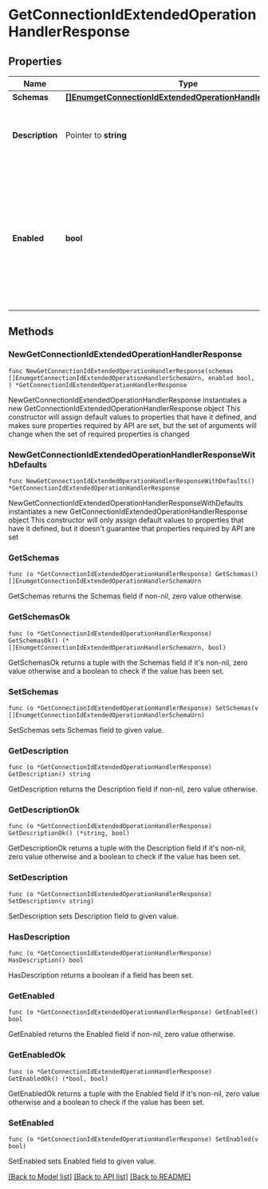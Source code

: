 # GetConnectionIdExtendedOperationHandlerResponse

## Properties

Name | Type | Description | Notes
------------ | ------------- | ------------- | -------------
**Schemas** | [**[]EnumgetConnectionIdExtendedOperationHandlerSchemaUrn**](EnumgetConnectionIdExtendedOperationHandlerSchemaUrn.md) |  | 
**Description** | Pointer to **string** | A description for this Extended Operation Handler | [optional] 
**Enabled** | **bool** | Indicates whether the Extended Operation Handler is enabled (that is, whether the types of extended operations are allowed in the server). | 

## Methods

### NewGetConnectionIdExtendedOperationHandlerResponse

`func NewGetConnectionIdExtendedOperationHandlerResponse(schemas []EnumgetConnectionIdExtendedOperationHandlerSchemaUrn, enabled bool, ) *GetConnectionIdExtendedOperationHandlerResponse`

NewGetConnectionIdExtendedOperationHandlerResponse instantiates a new GetConnectionIdExtendedOperationHandlerResponse object
This constructor will assign default values to properties that have it defined,
and makes sure properties required by API are set, but the set of arguments
will change when the set of required properties is changed

### NewGetConnectionIdExtendedOperationHandlerResponseWithDefaults

`func NewGetConnectionIdExtendedOperationHandlerResponseWithDefaults() *GetConnectionIdExtendedOperationHandlerResponse`

NewGetConnectionIdExtendedOperationHandlerResponseWithDefaults instantiates a new GetConnectionIdExtendedOperationHandlerResponse object
This constructor will only assign default values to properties that have it defined,
but it doesn't guarantee that properties required by API are set

### GetSchemas

`func (o *GetConnectionIdExtendedOperationHandlerResponse) GetSchemas() []EnumgetConnectionIdExtendedOperationHandlerSchemaUrn`

GetSchemas returns the Schemas field if non-nil, zero value otherwise.

### GetSchemasOk

`func (o *GetConnectionIdExtendedOperationHandlerResponse) GetSchemasOk() (*[]EnumgetConnectionIdExtendedOperationHandlerSchemaUrn, bool)`

GetSchemasOk returns a tuple with the Schemas field if it's non-nil, zero value otherwise
and a boolean to check if the value has been set.

### SetSchemas

`func (o *GetConnectionIdExtendedOperationHandlerResponse) SetSchemas(v []EnumgetConnectionIdExtendedOperationHandlerSchemaUrn)`

SetSchemas sets Schemas field to given value.


### GetDescription

`func (o *GetConnectionIdExtendedOperationHandlerResponse) GetDescription() string`

GetDescription returns the Description field if non-nil, zero value otherwise.

### GetDescriptionOk

`func (o *GetConnectionIdExtendedOperationHandlerResponse) GetDescriptionOk() (*string, bool)`

GetDescriptionOk returns a tuple with the Description field if it's non-nil, zero value otherwise
and a boolean to check if the value has been set.

### SetDescription

`func (o *GetConnectionIdExtendedOperationHandlerResponse) SetDescription(v string)`

SetDescription sets Description field to given value.

### HasDescription

`func (o *GetConnectionIdExtendedOperationHandlerResponse) HasDescription() bool`

HasDescription returns a boolean if a field has been set.

### GetEnabled

`func (o *GetConnectionIdExtendedOperationHandlerResponse) GetEnabled() bool`

GetEnabled returns the Enabled field if non-nil, zero value otherwise.

### GetEnabledOk

`func (o *GetConnectionIdExtendedOperationHandlerResponse) GetEnabledOk() (*bool, bool)`

GetEnabledOk returns a tuple with the Enabled field if it's non-nil, zero value otherwise
and a boolean to check if the value has been set.

### SetEnabled

`func (o *GetConnectionIdExtendedOperationHandlerResponse) SetEnabled(v bool)`

SetEnabled sets Enabled field to given value.



[[Back to Model list]](../README.md#documentation-for-models) [[Back to API list]](../README.md#documentation-for-api-endpoints) [[Back to README]](../README.md)


